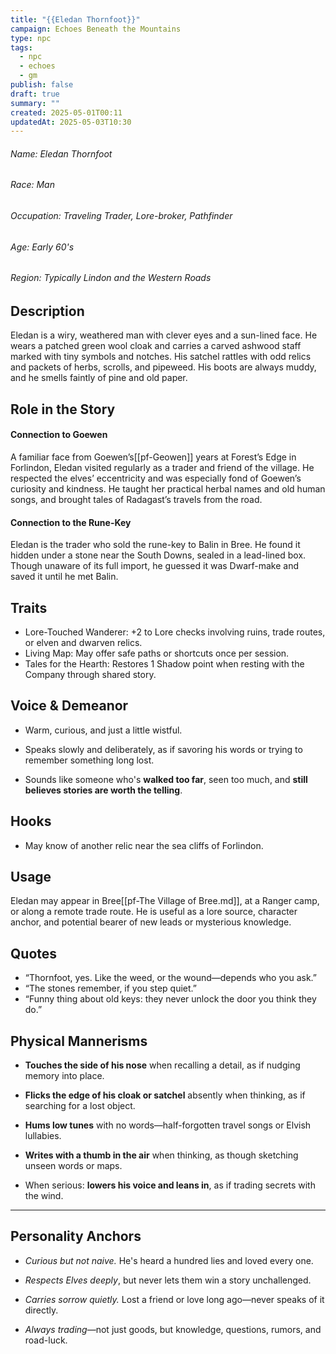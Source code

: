 ```yaml
---
title: "{{Eledan Thornfoot}}"
campaign: Echoes Beneath the Mountains
type: npc
tags:
  - npc
  - echoes
  - gm
publish: false
draft: true
summary: ""
created: 2025-05-01T00:11
updatedAt: 2025-05-03T10:30
---
```

###### Name: Eledan Thornfoot
###### Race: Man
###### Occupation: Traveling Trader, Lore-broker, Pathfinder
###### Age: Early 60's
###### Region: Typically Lindon and the Western Roads

## Description
Eledan is a wiry, weathered man with clever eyes and a sun-lined face. He wears a patched green wool cloak and carries a carved ashwood staff marked with tiny symbols and notches. His satchel rattles with odd relics and packets of herbs, scrolls, and pipeweed. His boots are always muddy, and he smells faintly of pine and old paper.
## Role in the Story
#### Connection to Goewen
A familiar face from Goewen’s[[pf-Geowen]] years at Forest’s Edge in Forlindon, Eledan visited regularly as a trader and friend of the village. He respected the elves’ eccentricity and was especially fond of Goewen’s curiosity and kindness. He taught her practical herbal names and old human songs, and brought tales of Radagast’s travels from the road.
#### Connection to the Rune-Key
Eledan is the trader who sold the rune-key to Balin in Bree. He found it hidden under a stone near the South Downs, sealed in a lead-lined box. Though unaware of its full import, he guessed it was Dwarf-make and saved it until he met Balin.
## Traits
- Lore-Touched Wanderer: +2 to Lore checks involving ruins, trade routes, or elven and dwarven relics.  
- Living Map: May offer safe paths or shortcuts once per session.  
- Tales for the Hearth: Restores 1 Shadow point when resting with the Company through shared story.
## Voice & Demeanor

- Warm, curious, and just a little wistful.

- Speaks slowly and deliberately, as if savoring his words or trying to remember something long lost.

- Sounds like someone who's **walked too far**, seen too much, and **still believes stories are worth the telling**.
## Hooks
- May know of another relic near the sea cliffs of Forlindon.
## Usage
Eledan may appear in Bree[[pf-The Village of Bree.md]], at a Ranger camp, or along a remote trade route. He is useful as a lore source, character anchor, and potential bearer of new leads or mysterious knowledge.
## Quotes
- “Thornfoot, yes. Like the weed, or the wound—depends who you ask.”
- “The stones remember, if you step quiet.”
- “Funny thing about old keys: they never unlock the door you think they do.”

## Physical Mannerisms

- **Touches the side of his nose** when recalling a detail, as if nudging memory into place.

- **Flicks the edge of his cloak or satchel** absently when thinking, as if searching for a lost object.

- **Hums low tunes** with no words—half-forgotten travel songs or Elvish lullabies.

- **Writes with a thumb in the air** when thinking, as though sketching unseen words or maps.

- When serious: **lowers his voice and leans in**, as if trading secrets with the wind.

  

---

  

## Personality Anchors

- *Curious but not naive.* He's heard a hundred lies and loved every one.

- *Respects Elves deeply*, but never lets them win a story unchallenged.

- *Carries sorrow quietly.* Lost a friend or love long ago—never speaks of it directly.

- *Always trading*—not just goods, but knowledge, questions, rumors, and road-luck.